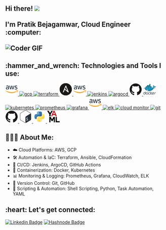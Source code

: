 <h2 align="left">
 <abc>
  <br>Hi there! <img src="https://user-images.githubusercontent.com/42378118/110234147-e3259600-7f4e-11eb-95be-0c4047144dea.gif" width="30"><br>
  <br> I'm Pratik Bejagamwar, Cloud Engineer :computer:<br>
  <br>
    <img src="https://media.giphy.com/media/SWoSkN6DxTszqIKEqv/giphy.gif" alt="Coder GIF" width="500">
 </abc>
</h2> 
<h2 align="left">:hammer_and_wrench: Technologies and Tools I use:</h2>
<p align="left">
    <a href="https://aws.amazon.com/" target="_blank"> <img src="https://raw.githubusercontent.com/devicons/devicon/master/icons/amazonwebservices/amazonwebservices-original-wordmark.svg" alt="aws" width="40" height="40"/> </a>
<a href="https://cloud.google.com/" target="_blank"> <img src="https://www.vectorlogo.zone/logos/google_cloud/google_cloud-icon.svg" alt="gcp" width="40" height="40"/> </a>
<a href="https://www.terraform.io/" target="_blank"> <img src="https://www.vectorlogo.zone/logos/terraformio/terraformio-icon.svg" alt="terraform" width="40" height="40"/> </a>
<a href="https://www.ansible.com/" target="_blank"> <img src="https://raw.githubusercontent.com/devicons/devicon/master/icons/ansible/ansible-original.svg" alt="ansible" width="40" height="40"/> </a>
<a href="https://aws.amazon.com/cloudformation/" target="_blank"> <img src="https://raw.githubusercontent.com/devicons/devicon/master/icons/amazonwebservices/amazonwebservices-original-wordmark.svg" alt="cloudformation" width="40" height="40"/> </a>
<a href="https://www.jenkins.io/" target="_blank"> <img src="https://www.vectorlogo.zone/logos/jenkins/jenkins-icon.svg" alt="jenkins" width="40" height="40"/> </a>
<a href="https://argo-cd.readthedocs.io/" target="_blank"> <img src="https://www.vectorlogo.zone/logos/argoprojio/argoprojio-icon.svg" alt="argocd" width="40" height="40"/> </a>
<a href="https://github.com/features/actions" target="_blank"> <img src="https://raw.githubusercontent.com/devicons/devicon/master/icons/github/github-original.svg" alt="github actions" width="40" height="40"/> </a>
<a href="https://www.docker.com/" target="_blank"> <img src="https://raw.githubusercontent.com/devicons/devicon/master/icons/docker/docker-original-wordmark.svg" alt="docker" width="40" height="40"/> </a>
<a href="https://kubernetes.io/" target="_blank"> <img src="https://www.vectorlogo.zone/logos/kubernetes/kubernetes-icon.svg" alt="kubernetes" width="40" height="40"/> </a>
<a href="https://prometheus.io/" target="_blank"> <img src="https://www.vectorlogo.zone/logos/prometheusio/prometheusio-icon.svg" alt="prometheus" width="40" height="40"/> </a>
<a href="https://grafana.com/" target="_blank"> <img src="https://www.vectorlogo.zone/logos/grafana/grafana-icon.svg" alt="grafana" width="40" height="40"/> </a>
<a href="https://aws.amazon.com/cloudwatch/" target="_blank"> <img src="https://raw.githubusercontent.com/devicons/devicon/master/icons/amazonwebservices/amazonwebservices-original-wordmark.svg" alt="cloudwatch" width="40" height="40"/> </a>
<a href="https://www.elastic.co/elastic-stack/" target="_blank"> <img src="https://www.vectorlogo.zone/logos/elastic/elastic-icon.svg" alt="elk" width="40" height="40"/> </a>
<a href="https://cloud.google.com/monitoring" target="_blank"> <img src="https://www.vectorlogo.zone/logos/google_cloud/google_cloud-icon.svg" alt="cloud monitor" width="40" height="40"/> </a>
<a href="https://git-scm.com/" target="_blank"> <img src="https://www.vectorlogo.zone/logos/git-scm/git-scm-icon.svg" alt="git" width="40" height="40"/> </a>
<a href="https://github.com/" target="_blank"> <img src="https://raw.githubusercontent.com/devicons/devicon/master/icons/github/github-original.svg" alt="github" width="40" height="40"/> </a>
<a href="https://www.gnu.org/software/bash/" target="_blank"> <img src="https://raw.githubusercontent.com/devicons/devicon/master/icons/bash/bash-original.svg" alt="shell scripting" width="40" height="40"/> </a>
<a href="https://www.python.org/" target="_blank"> <img src="https://raw.githubusercontent.com/devicons/devicon/master/icons/python/python-original.svg" alt="python" width="40" height="40"/> </a>
<a href="https://yaml.org/" target="_blank"> <img src="https://raw.githubusercontent.com/devicons/devicon/master/icons/yaml/yaml-original.svg" alt="yaml" width="40" height="40"/> </a>
    </p>

<h2 align="left">👨🏻‍💻 About Me:</h2>

- :cloud: Cloud Platforms: AWS, GCP
- :hammer_and_wrench: Automation & IaC: Terraform, Ansible, CloudFormation
- :rocket: CI/CD: Jenkins, ArgoCD, GitHub Actions
- :whale: Containerization: Docker, Kubernetes
- :bar_chart: Monitoring & Logging: Prometheus, Grafana, CloudWatch, ELK
- :arrows_counterclockwise: Version Control: Git, GitHub
- :robot: Scripting & Automation: Shell Scripting, Python, Task Automation, YAML<br> 

<h2 align="left">:heart: Let's get connected:</h2>

[![Linkedin Badge](https://img.shields.io/badge/pratikbejagamwar-blue?style=flat-square&logo=Linkedin&logoColor=white&link=https://www.linkedin.com/in/iampratik-bejagamwar/)](https://www.linkedin.com/in/iampratik-bejagamwar/) [![Hashnode Badge](https://img.shields.io/badge/pratikbejagamwar-purple?style=flat-square&logo=Hashnode&logoColor=purple&link=https%3A%2F%2Fpbejagamwar.hashnode.dev%2F)](https://pbejagamwar.hashnode.dev/) 
